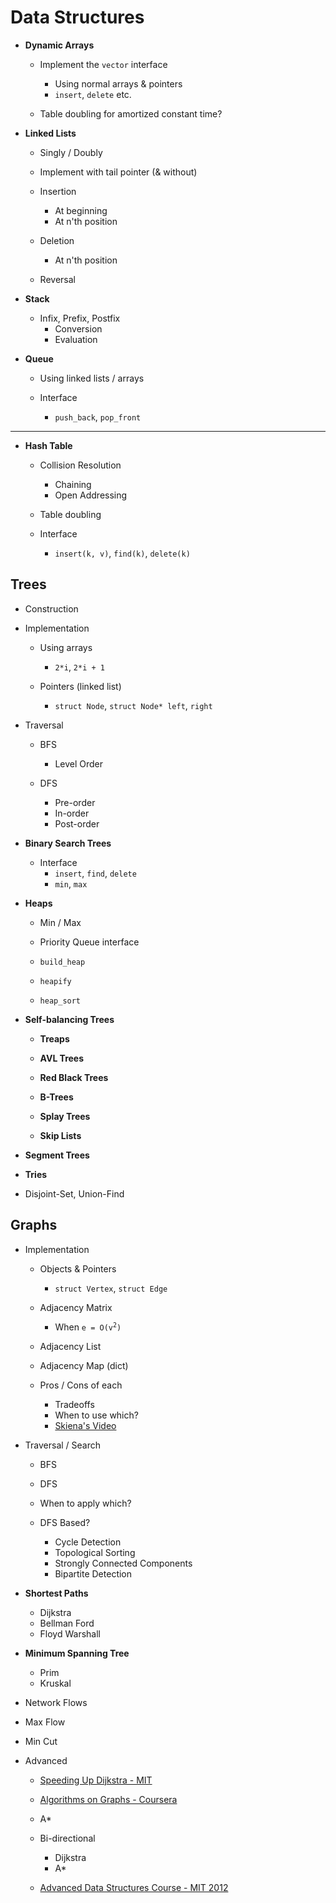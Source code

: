 
# Data Structures

* **Dynamic Arrays**

    - Implement the `vector` interface 
        + Using normal arrays & pointers
        + `insert`, `delete` etc.

    - Table doubling for amortized constant time?

* **Linked Lists**

    - Singly / Doubly
    - Implement with tail pointer (& without)

    - Insertion
        + At beginning
        + At n'th position

    - Deletion
        + At n'th position

    - Reversal

* **Stack**

    - Infix, Prefix, Postfix
        + Conversion
        + Evaluation

* **Queue**

    - Using linked lists / arrays
    
    - Interface
        + `push_back`, `pop_front`

---

* **Hash Table**
    
    - Collision Resolution
        + Chaining
        + Open Addressing

    - Table doubling

    - Interface
        + `insert(k, v)`, `find(k)`, `delete(k)`

## Trees

* Construction

* Implementation

    - Using arrays
        + `2*i`, `2*i + 1`

    - Pointers (linked list)
        + `struct Node`, `struct Node* left`, `right`

* Traversal

    - BFS
        + Level Order

    - DFS
        + Pre-order
        + In-order
        + Post-order

* **Binary Search Trees**

    - Interface
        + `insert`, `find`, `delete`
        + `min`, `max`

* **Heaps**

    - Min / Max

    - Priority Queue interface

    - `build_heap`
    - `heapify`
    - `heap_sort`

* **Self-balancing Trees**

    - **Treaps**

    - **AVL Trees**

    - **Red Black Trees**

    - **B-Trees**

    - **Splay Trees**

    - **Skip Lists**


* **Segment Trees**

* **Tries**

* Disjoint-Set, Union-Find

## Graphs

* Implementation

    - Objects & Pointers
        + `struct Vertex`, `struct Edge`

    - Adjacency Matrix
        + When <code>e = O(v<sup>2</sup>)</code>

    - Adjacency List

    - Adjacency Map (dict)

    - Pros / Cons of each
        + Tradeoffs
        + When to use which?
        + [Skiena's Video](https://youtu.be/OiXxhDrFruw?t=3220)

* Traversal / Search
    - BFS
    - DFS
    - When to apply which?

    - DFS Based?
        + Cycle Detection
        + Topological Sorting
        + Strongly Connected Components
        + Bipartite Detection

* **Shortest Paths**
    - Dijkstra
    - Bellman Ford
    - Floyd Warshall

* **Minimum Spanning Tree**
    - Prim
    - Kruskal

* Network Flows

* Max Flow
* Min Cut

* Advanced
    - [Speeding Up Dijkstra - MIT](https://youtube.com/watch?v=CHvQ3q_gJ7E)
    - [Algorithms on Graphs - Coursera](https://www.coursera.org/learn/algorithms-on-graphs)

    - A\*
    - Bi-directional
        + Dijkstra
        + A\*

    - [Advanced Data Structures Course - MIT 2012](https://www.youtube.com/playlist?list=PLUl4u3cNGP61hsJNdULdudlRL493b-XZf)
